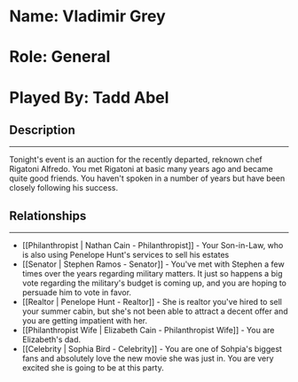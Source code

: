 # Name: Vladimir Grey
# Role: General
# Played By: Tadd Abel

## Description
---
Tonight's event is an auction for the recently departed, reknown chef Rigatoni Alfredo. You met Rigatoni at basic many years ago and became quite good friends. You haven't spoken in a number of years but have been closely following his success.

## Relationships
---
- [[Philanthropist | Nathan Cain  - Philanthropist]]  - Your Son-in-Law, who is also using Penelope Hunt's services to sell his estates
- [[Senator | Stephen Ramos - Senator]] - You've met with Stephen a few times over the years regarding military matters. It just so happens a big vote regarding the military's budget is coming up, and you are hoping to persuade him to vote in favor.
- [[Realtor | Penelope Hunt - Realtor]] - She is realtor you've hired to sell your summer cabin, but she's not been able to attract a decent offer and you are getting impatient with her.
- [[Philanthropist Wife | Elizabeth Cain - Philanthropist Wife]] - You are Elizabeth's dad.
- [[Celebrity | Sophia Bird - Celebrity]] - You are one of Sohpia's biggest fans and absolutely love the new movie she was just in. You are very excited she is going to be at this party.